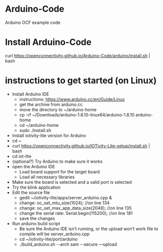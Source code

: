 # Arduino-Code
Arduino OCF example code

# Install Arduino-Code
curl https://openconnectivity.github.io/Arduino-Code/arduino/install.sh | bash

# instructions to get started (on Linux)
- Install Arduino IDE
  - instructions: https://www.arduino.cc/en/Guide/Linux
  - get the archive from arduino.cc
  - move the directory to ~/arduino-home
  - cp -rf ~/Downloads/arduino-1.8.10-linux64/arduino-1.8.10 arduino-home
  - cd ~/arduino-home
  - sudo ./install.sh
- Install iotivity-lite version for Arduino
 - cd ~
 - curl https://openconnectivity.github.io/IOTivity-Lite-setup/install.sh | bash
 - cd iot-lite
 - (optional?) Try Arduino to make sure it works
- open the Arduino IDE
  - Load board support for the target board
  - Load all necessary libraries
- Make sure the board is selected and a valid port is selected
- Try the blink application
- Edit the source file
  - gedit ~/iotivity-lite/apps/server_arduino.cpp &
  - change: oc_set_mtu_size(1024); //on line 134
  - change: oc_set_max_app_data_size(2048); //on line 135
  - change the serial rate: Serial.begin(115200); //on line 181
  - save the changes
- Run arduino build script
  - Be sure the Arduino IDE isn’t running, or the upload won’t work
    file to compile will be server_arduino.cpp
  - cd ~/iotivity-lite/port/arduino
  - ./build_arduino.sh --arch sam --secure —upload
